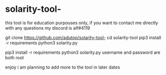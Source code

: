# solarity-tool-
this tool is for education purpouses only, if you want to contact me directly with any questions my discord is alf#4119


git clone https://github.com/adutop/solarity-tool-
cd solarity-tool
pip3 install -r requirements 
python3 solarity.py

pip3 install -r requirements 
python3 solarity.py
username and password are both root

enjoy i am planning to add more to the tool in later dates
